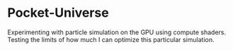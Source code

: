 # Pocket-Universe
Experimenting with particle simulation on the GPU using compute shaders. Testing the limits of how much I can optimize this particular simulation.
